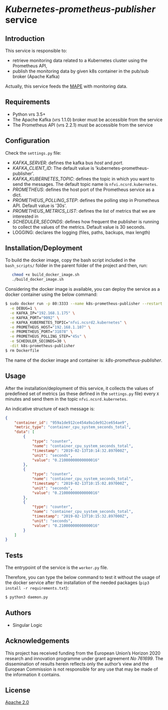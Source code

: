 # *Kubernetes-prometheus-publisher* service

## Introduction
This service is responsible to:
- retrieve monitoring data related to a Kubernetes cluster using the Prometheus API,
- publish the monitoring data by given k8s container in the pub/sub broker (Apache Kafka)

Actually, this service feeds the [MAPE](https://github.com/5g-media/mape) with monitoring data.

## Requirements
- Python vrs 3.5+
- The Apache Kafka (vrs 1.1.0) broker must be accessible from the service
- The Prometheus API (vrs 2.2.1) must be accessible from the service

## Configuration
Check the `settings.py` file:
 - *KAFKA_SERVER*: defines the kafka bus *host* and *port*.
 - *KAFKA_CLIENT_ID*: The default value is 'kubernetes-prometheus-publisher'.
 - *KAFKA_KUBERNETES_TOPIC*: defines the topic in which you want to send the messages. The default topic name is `nfvi.ncsrd.kubernetes`.
 - *PROMETHEUS*: defines the host port of the Prometheus service as a dict.
 - *PROMETHEUS_POLLING_STEP*: defines the polling step in Prometheus API. Default value is '30s'.
 - *PROMETHEUS_METRICS_LIST*: defines the list of metrics that we are interested in
 - *SCHEDULER_SECONDS*: defines how frequent the publisher is running to collect the values of the metrics. Default value is 30 seconds.
 - LOGGING: declares the logging (files, paths, backups, max length)

## Installation/Deployment

To build the docker image, copy the bash script included in the `bash_scripts/` folder in the parent folder of the project and then, run:
```bash
   chmod +x build_docker_image.sh
   ./build_docker_image.sh
```

Considering the docker image is available, you can deploy the service as a docker container using the below command:
```bash
$ sudo docker run -p 80:3333 --name k8s-prometheus-publisher --restart always \
  -e DEBUG=1 \
  -e KAFKA_IP="192.168.1.175" \
  -e KAFKA_PORT="9092" \
  -e KAFKA_KUBERNETES_TOPIC="nfvi.ncsrd2.kubernetes" \
  -e PROMETHEUS_HOST="192.168.1.107" \
  -e PROMETHEUS_PORT="31078" \
  -e PROMETHEUS_POLLING_STEP="45s" \
  -e SCHEDULER_SECONDS=30 \
  -dit k8s-prometheus-publisher
$ rm Dockerfile
```
The name of the docker image and container is:  *k8s-prometheus-publisher*.


## Usage
After the installation/deployment of this service, it collects the
values of predefined set of metrics (as these defined in the
`settings.py` file) every `X` minutes and send them in the topic
`nfvi.ncsrd.kubernetes`.

An indicative structure of each message is:
```json
{
    "container_id": "959a1de912ce454a9a1de912ce654ae9",
    "metric_type": "container_cpu_system_seconds_total",
    "data": [
        {
            "type": "counter",
            "name": "container_cpu_system_seconds_total",
            "timestamp": "2019-02-13T10:14:32.897000Z",
            "unit": "seconds",
            "value": "0.21000000000000016"
        },
        {
            "type": "counter",
            "name": "container_cpu_system_seconds_total",
            "timestamp": "2019-02-13T10:15:02.897000Z",
            "unit": "seconds",
            "value": "0.21000000000000016"
        },
        {
            "type": "counter",
            "name": "container_cpu_system_seconds_total",
            "timestamp": "2019-02-13T10:15:32.897000Z",
            "unit": "seconds",
            "value": "0.21000000000000016"
        }
    ]
}
```


## Tests

The entrypoint of the service is the `worker.py` file.

Therefore, you can type the below command to test it without the usage of the docker service after the installation of the needed packages (`pip3 install -r requirements.txt`):
```bash
$ python3 daemon.py
```

## Authors
- Singular Logic

## Acknowledgements
This project has received funding from the European Union’s Horizon 2020 research and innovation programme under grant agreement *No 761699*. The dissemination of results herein reflects only the author’s view and the European Commission is not responsible for any use that may be made 
of the information it contains.

## License
[Apache 2.0](LICENSE.md)
